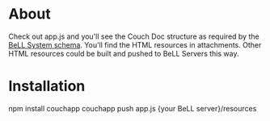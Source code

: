 
# About 
Check out app.js and you'll see the Couch Doc structure as required by the [BeLL System schema](https://github.com/open-learning-exchange/BeLL-System/blob/1.x/Guide-for-Developers/Bell-Database-Schema.md). You'll find the HTML resources in attachments.  Other HTML resources could be built and pushed to BeLL Servers this way.

# Installation

npm install couchapp
couchapp push app.js {your BeLL server}/resources


